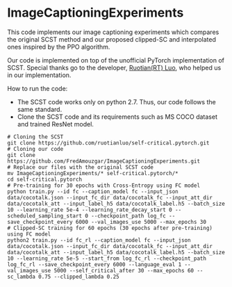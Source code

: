 # ImageCaptioningExperiments

This code implements our image captioning experiments which compares the original SCST method and our proposed clipped-SC and interpolated ones inspired by the PPO algorithm.

Our code is implemented on top of the unofficial PyTorch implementation of SCST. Special thanks go to the developer, <a href="https://github.com/ruotianluo">Ruotian(RT) Luo</a>, who helped us in our implementation.

How to run the code:
* The SCST code works only on python 2.7. Thus, our code follows the same standard.
* Clone the SCST code and its requirements such as MS COCO dataset and trained ResNet model.
```console
# Cloning the SCST
git clone https://github.com/ruotianluo/self-critical.pytorch.git
# Cloning our code
git clone https://github.com/FredAmouzgar/ImageCaptioningExperiments.git
# Replace our files with the original SCST code
mv ImageCaptioningExperiments/* self-critical.pytorch/*
cd self-critical.pytorch
# Pre-training for 30 epochs with Cross-Entropy using FC model
python train.py --id fc --caption_model fc --input_json data/cocotalk.json --input_fc_dir data/cocotalk_fc --input_att_dir data/cocotalk_att --input_label_h5 data/cocotalk_label.h5 --batch_size 10 --learning_rate 5e-4 --learning_rate_decay_start 0 --scheduled_sampling_start 0 --checkpoint_path log_fc --save_checkpoint_every 6000 --val_images_use 5000 --max_epochs 30
# Clipped-SC training for 60 epochs (30 epochs after pre-training) using FC model
python2 train.py --id fc_rl --caption_model fc --input_json data/cocotalk.json --input_fc_dir data/cocotalk_fc --input_att_dir data/cocotalk_att --input_label_h5 data/cocotalk_label.h5 --batch_size 10 --learning_rate 5e-5 --start_from log_fc_rl --checkpoint_path log_fc_rl --save_checkpoint_every 6000 --language_eval 1 --val_images_use 5000 --self_critical_after 30 --max_epochs 60 --sc_lambda 0.75 --clipped_lambda 0.25
```
